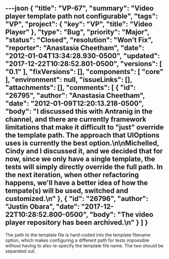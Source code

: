 ---json
{
  "title": "VP-67",
  "summary": "Video player template path not configurable",
  "tags": "VP",
  "project": {
    "key": "VP",
    "title": "Video Player"
  },
  "type": "Bug",
  "priority": "Major",
  "status": "Closed",
  "resolution": "Won't Fix",
  "reporter": "Anastasia Cheetham",
  "date": "2012-01-04T13:34:28.930-0500",
  "updated": "2017-12-22T10:28:52.801-0500",
  "versions": [
    "0.1"
  ],
  "fixVersions": [],
  "components": [
    "core"
  ],
  "environment": null,
  "issueLinks": [],
  "attachments": [],
  "comments": [
    {
      "id": "26795",
      "author": "Anastasia Cheetham",
      "date": "2012-01-09T12:20:13.218-0500",
      "body": "I discussed this with Antranig in the channel, and there are currently framework limitations that make it difficult to \"just\" override the template path. The approach that UIOptions uses is currently the best option.\n\nMichelled, Cindy and I discussed it, and we decided that for now, since we only have a single template, the tests will simply directly override the full path. In the next iteration, when other refactoring happens, we'll have a better idea of how the tempate(s) will be used, switched and customized.\n"
    },
    {
      "id": "26796",
      "author": "Justin Obara",
      "date": "2017-12-22T10:28:52.800-0500",
      "body": "The video player repository has been archived.\n"
    }
  ]
}
---
The path to the template file is hard-coded into the template filename option, which makes configuring a different path for tests impossible without having to also re-specify the template file name. The two should be separated out.

        